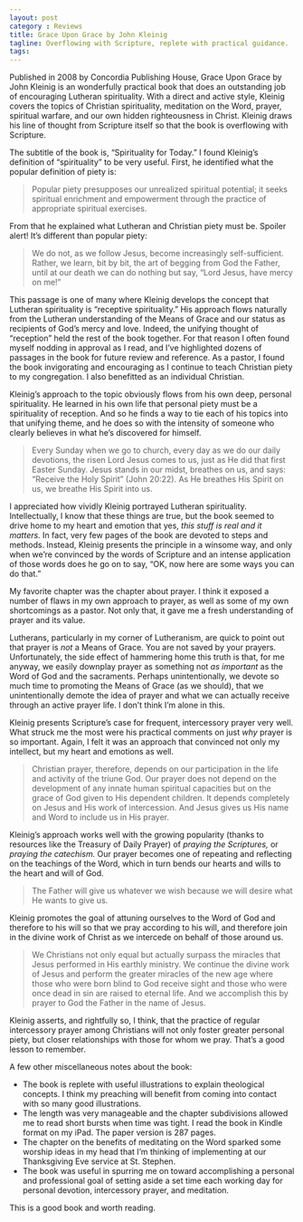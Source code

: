 ```yaml
---
layout: post
category : Reviews
title: Grace Upon Grace by John Kleinig
tagline: Overflowing with Scripture, replete with practical guidance.
tags:
---
```


Published in 2008 by Concordia Publishing House, Grace Upon Grace by John Kleinig is an wonderfully practical book that does an outstanding job of encouraging Lutheran spirituality. With a direct and active style, Kleinig covers the topics of Christian spirituality, meditation on the Word, prayer, spiritual warfare, and our own hidden righteousness in Christ. Kleinig draws his line of thought from Scripture itself so that the book is overflowing with Scripture.

The subtitle of the book is, “Spirituality for Today.” I found Kleinig’s definition of “spirituality” to be very useful. First, he identified what the popular definition of piety is:

> Popular piety presupposes our unrealized spiritual potential; it seeks spiritual enrichment and empowerment through the practice of appropriate spiritual exercises.

From that he explained what Lutheran and Christian piety must be. Spoiler alert! It’s different than popular piety:

> We do not, as we follow Jesus, become increasingly self-sufficient. Rather, we learn, bit by bit, the art of begging from God the Father, until at our death we can do nothing but say, “Lord Jesus, have mercy on me!”

This passage is one of many where Kleinig develops the concept that Lutheran spirituality is “receptive spirituality.” His approach flows naturally from the Lutheran understanding of the Means of Grace and our status as recipients of God’s mercy and love. Indeed, the unifying thought of “reception” held the rest of the book together. For that reason I often found myself nodding in approval as I read, and I’ve highlighted dozens of passages in the book for future review and reference. As a pastor, I found the book invigorating and encouraging as I continue to teach Christian piety to my congregation. I also benefitted as an individual Christian.

Kleinig’s approach to the topic obviously flows from his own deep, personal spirituality. He learned in his own life that personal piety must be a spirituality of reception. And so he finds a way to tie each of his topics into that unifying theme, and he does so with the intensity of someone who clearly believes in what he’s discovered for himself.

> Every Sunday when we go to church, every day as we do our daily devotions, the risen Lord Jesus comes to us, just as He did that first Easter Sunday. Jesus stands in our midst, breathes on us, and says: “Receive the Holy Spirit” (John 20:22). As He breathes His Spirit on us, we breathe His Spirit into us.

I appreciated how vividly Kleinig portrayed Lutheran spirituality. Intellectually, I know that these things are true, but the book seemed to drive home to my heart and emotion that yes, *this stuff is real and it matters.* In fact, very few pages of the book are devoted to steps and methods. Instead, Kleinig presents the principle in a winsome way, and only when we’re convinced by the words of Scripture and an intense application of those words does he go on to say, “OK, now here are some ways you can do that.”

My favorite chapter was the chapter about prayer. I think it exposed a number of flaws in my own approach to prayer, as well as some of my own shortcomings as a pastor. Not only that, it gave me a fresh understanding of prayer and its value.

Lutherans, particularly in my corner of Lutheranism, are quick to point out that prayer is *not* a Means of Grace. You are not saved by your prayers. Unfortunately, the side effect of hammering home this truth is that, for me anyway, we easily downplay prayer as something not *as important* as the Word of God and the sacraments. Perhaps unintentionally, we devote so much time to promoting the Means of Grace (as we should), that we unintentionally demote the idea of prayer and what we can actually receive through an active prayer life. I don’t think I’m alone in this.

Kleinig presents Scripture’s case for frequent, intercessory prayer very well. What struck me the most were his practical comments on just *why* prayer is so important. Again, I felt it was an approach that convinced not only my intellect, but my heart and emotions as well.

> Christian prayer, therefore, depends on our participation in the life and activity of the triune God. Our prayer does not depend on the development of any innate human spiritual capacities but on the grace of God given to His dependent children. It depends completely on Jesus and His work of intercession. And Jesus gives us His name and Word to include us in His prayer.

Kleinig’s approach works well with the growing popularity (thanks to resources like the Treasury of Daily Prayer) of *praying the Scriptures,* or *praying the catechism.* Our prayer becomes one of repeating and reflecting on the teachings of the Word, which in turn bends our hearts and wills to the heart and will of God.

> The Father will give us whatever we wish because we will desire what He wants to give us.

Kleinig promotes the goal of attuning ourselves to the Word of God and therefore to his will so that we pray according to his will, and therefore join in the divine work of Christ as we intercede on behalf of those around us.

> We Christians not only equal but actually surpass the miracles that Jesus performed in His earthly ministry. We continue the divine work of Jesus and perform the greater miracles of the new age where those who were born blind to God receive sight and those who were once dead in sin are raised to eternal life. And we accomplish this by prayer to God the Father in the name of Jesus.

Kleinig asserts, and rightfully so, I think, that the practice of regular intercessory prayer among Christians will not only foster greater personal piety, but closer relationships with those for whom we pray. That’s a good lesson to remember.

A few other miscellaneous notes about the book:

* The book is replete with useful illustrations to explain theological concepts. I think my preaching will benefit from coming into contact with so many good illustrations.
* The length was very manageable and the chapter subdivisions allowed me to read short bursts when time was tight. I read the book in Kindle format on my iPad. The paper version is 287 pages.
* The chapter on the benefits of meditating on the Word sparked some worship ideas in my head that I’m thinking of implementing at our Thanksgiving Eve service at St. Stephen.
* The book was useful in spurring me on toward accomplishing a personal and professional goal of setting aside a set time each working day for personal devotion, intercessory prayer, and meditation.

This is a good book and worth reading.